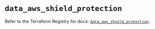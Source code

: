 # `data_aws_shield_protection`

Refer to the Terraform Registry for docs: [`data_aws_shield_protection`](https://registry.terraform.io/providers/hashicorp/aws/6.0.0/docs/data-sources/shield_protection).
